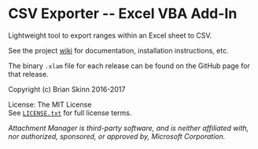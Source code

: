 # CSV Exporter -- Excel VBA Add-In

Lightweight tool to export ranges within an Excel sheet to CSV.

See the project [wiki](https://github.com/bskinn/excel-csvexporter/wiki) for documentation, installation instructions, etc.

The binary `.xlam` file for each release can be found on the GitHub page for that release.

Copyright (c) Brian Skinn 2016-2017

License: The MIT License  
See [`LICENSE.txt`](https://github.com/bskinn/excel-csvexporter/blob/master/LICENSE.txt) for full license terms.

*Attachment Manager is third-party software, and is neither affiliated with, nor authorized,
sponsored, or approved by, Microsoft Corporation.*
